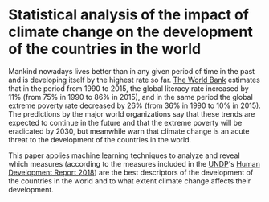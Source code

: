 # Statistical analysis of the impact of climate change on the development of the countries in the world

Mankind nowadays lives better than in any given period of time in the past and is developing itself by the highest rate so far. [The World Bank](http://www.worldbank.org/) estimates that in the period from 1990 to 2015, the global literacy rate increased by 11\% (from 75\% in 1990 to 86\% in 2015), and in the same period the global extreme poverty rate decreased by 26\% (from 36\% in 1990 to 10\% in 2015). The predictions by the major world organizations say that these trends are expected to continue in the future and that the extreme poverty will be eradicated by 2030, but meanwhile warn that climate change is an acute threat to the development of the countries in the world.
    
This paper applies machine learning techniques to analyze and reveal which measures (according to the measures included in the [UNDP](http://www.undp.org/)'s [Human Development Report 2018](http://hdr.undp.org/)) are the best descriptors of the development of the countries in the world and to what extent climate change affects their development.
